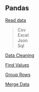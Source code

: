 ## Pandas

[Read data](./read_data/)  
> Csv  
> Excel  
> Json  
> Sql  

[Data Cleaning](./data_cleaning/)  
>  

[Find Values](./find_values/)  
>  

[Group Rows](./group_rous/)  
>  

[ Merge Data](./merge_data/)  